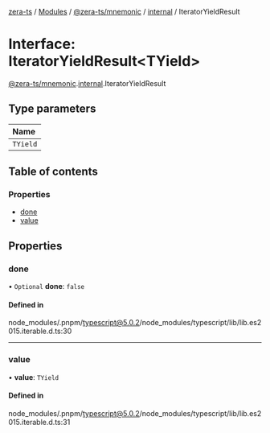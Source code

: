 [zera-ts](../README.md) / [Modules](../modules.md) / [@zera-ts/mnemonic](../modules/zera_ts_mnemonic.md) / [internal](../modules/zera_ts_mnemonic.internal.md) / IteratorYieldResult

# Interface: IteratorYieldResult<TYield\>

[@zera-ts/mnemonic](../modules/zera_ts_mnemonic.md).[internal](../modules/zera_ts_mnemonic.internal.md).IteratorYieldResult

## Type parameters

| Name |
| :------ |
| `TYield` |

## Table of contents

### Properties

- [done](zera_ts_mnemonic.internal.IteratorYieldResult.md#done)
- [value](zera_ts_mnemonic.internal.IteratorYieldResult.md#value)

## Properties

### done

• `Optional` **done**: ``false``

#### Defined in

node_modules/.pnpm/typescript@5.0.2/node_modules/typescript/lib/lib.es2015.iterable.d.ts:30

___

### value

• **value**: `TYield`

#### Defined in

node_modules/.pnpm/typescript@5.0.2/node_modules/typescript/lib/lib.es2015.iterable.d.ts:31
